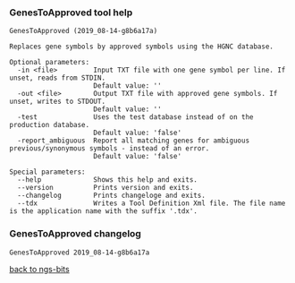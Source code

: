 ### GenesToApproved tool help
	GenesToApproved (2019_08-14-g8b6a17a)
	
	Replaces gene symbols by approved symbols using the HGNC database.
	
	Optional parameters:
	  -in <file>         Input TXT file with one gene symbol per line. If unset, reads from STDIN.
	                     Default value: ''
	  -out <file>        Output TXT file with approved gene symbols. If unset, writes to STDOUT.
	                     Default value: ''
	  -test              Uses the test database instead of on the production database.
	                     Default value: 'false'
	  -report_ambiguous  Report all matching genes for ambiguous previous/synonymous symbols - instead of an error.
	                     Default value: 'false'
	
	Special parameters:
	  --help             Shows this help and exits.
	  --version          Prints version and exits.
	  --changelog        Prints changeloge and exits.
	  --tdx              Writes a Tool Definition Xml file. The file name is the application name with the suffix '.tdx'.
	
### GenesToApproved changelog
	GenesToApproved 2019_08-14-g8b6a17a
	
[back to ngs-bits](https://github.com/imgag/ngs-bits)